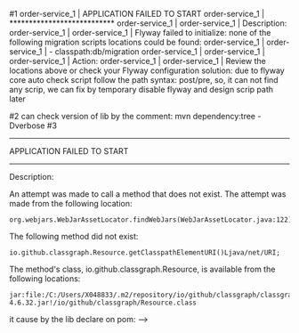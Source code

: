 #1
order-service_1  | APPLICATION FAILED TO START
order-service_1  | ***************************
order-service_1  | 
order-service_1  | Description:
order-service_1  | 
order-service_1  | Flyway failed to initialize: none of the following migration scripts locations could be found:
order-service_1  | 
order-service_1  |      - classpath:db/migration
order-service_1  | 
order-service_1  | 
order-service_1  | Action:
order-service_1  | 
order-service_1  | Review the locations above or check your Flyway configuration
solution: due to flyway core auto check script follow the path syntax: post/pre, so, it can not find any scrip, we can fix by temporary disable flyway and design scrip path later

#2
can check version of lib by the comment:  mvn dependency:tree -Dverbose
#3
***************************
APPLICATION FAILED TO START
***************************

Description:

An attempt was made to call a method that does not exist. The attempt was made from the following location:

    org.webjars.WebJarAssetLocator.findWebJars(WebJarAssetLocator.java:122)

The following method did not exist:

    io.github.classgraph.Resource.getClasspathElementURI()Ljava/net/URI;

The method's class, io.github.classgraph.Resource, is available from the following locations:

    jar:file:/C:/Users/X048833/.m2/repository/io/github/classgraph/classgraph/4.6.32/classgraph-4.6.32.jar!/io/github/classgraph/Resource.class

it cause by the lib declare on pom:
<dependency>-->
<!--			<groupId>org.springdoc</groupId>-->
<!--			<artifactId>springdoc-openapi-core</artifactId>-->
<!--			<version>1.1.49</version>-->
<!--		</dependency>-->
<!--		<dependency>-->
<!--			<groupId>org.springdoc</groupId>-->
<!--			<artifactId>springdoc-openapi-ui</artifactId>-->
<!--			<version>1.1.49</version>-->
<!--		</dependency>
SOLUTION: temporary disable and handle swagger later

#4
api-gateway_1    | ***************************
api-gateway_1    | APPLICATION FAILED TO START
api-gateway_1    | ***************************
api-gateway_1    | 
api-gateway_1    | Description:
api-gateway_1    | 
api-gateway_1    | Failed to bind properties under 'spring.kafka.consumer.value-deserializer' to java.lang.Class<?>:
api-gateway_1    | 
api-gateway_1    |     Property: spring.kafka.consumer.value-deserializer
api-gateway_1    |     Value: com.ewolff.microservice.invoicing.events.InvoiceDeserializer
api-gateway_1    |     Origin: class path resource [application.properties] from icommerce-api-gateway-0.0.1-SNAPSHOT.jar - 6:42
api-gateway_1    |     Reason: No converter found capable of converting from type [java.lang.String] to type [java.lang.Class<?>]
api-gateway_1    | 
api-gateway_1    | Action:
api-gateway_1    | 
api-gateway_1    | Update your application's configuration
api-gateway_1    | 
SOLOTION: temporary lock the config `spring.kafka.consumer.value-deserializer` on application.properties and fix it later
#5 note: 
recommend: change user service to customer service, api gateway to communication service

#6
after remove container and rebuild new replace postgres container
still cant drop db by scrip
postgres_1       | server started
postgres_1       | CREATE DATABASE
postgres_1       | 
postgres_1       | 
postgres_1       | /usr/local/bin/docker-entrypoint.sh: running /docker-entrypoint-initdb.d/create_user_table.sql
postgres_1       | 2020-12-10 16:07:27.090 UTC [71] ERROR:  cannot drop the currently open database
postgres_1       | 2020-12-10 16:07:27.090 UTC [71] STATEMENT:  DROP DATABASE IF EXISTS dbuser;
postgres_1       | psql:/docker-entrypoint-initdb.d/create_user_table.sql:1: ERROR:  cannot drop the currently open database


#7
redis.clients.jedis.exceptions.JedisConnectionException: Failed connecting to localhost:6379
>> change the host to redis container name

#8[Mongo]
com.mongodb.MongoCommandException: Command failed with error 13 (Unauthorized): 'command insert requires authentication' on server mongo:27017. The full response is {"ok": 0.0, "errmsg": "command insert requires authentication", "code": 13, "codeName": "Unauthorized"}
>> need to define an Icommerce Exception
>> solution: add
    spring.data.mongodb.username=admin
    spring.data.mongodb.password=123456
com.mongodb.MongoCommandException: Command failed with error 17 (ProtocolError): 'Attempt to switch database target during SASL authentication.' on server mongo:27017. The full response is {"ok": 0.0, "errmsg": "Attempt to switch database target during SASL authentication.", "code": 17, "codeName": "ProtocolError"}
>> spring.data.mongodb.database=admin
Query failed with error code 2 and error message 'Field 'locale' is invalid
annotation used @Document(collation = "user-activity"), just remove the collection from the @Document annotation provided by spring-data and replace it with @Document("user-activity")
